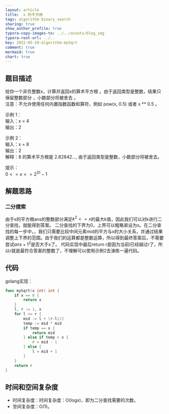 ```yaml
---
layout: article
title:  x 的平方根
tags: algorithm binary_search 
sharing: true
show_author_profile: true
typora-copy-images-to: ../../assets/blog_img
typora-root-url: ../..
key: 2022-05-20-algorithm-mySqrt
comment: true
mermaid: true
chart: true
---
```


## 题目描述

给你一个非负整数x，计算并返回x的算术平方根 。由于返回类型是整数，结果只保留整数部分 ，小数部分将被舍去 。  
注意：不允许使用任何内置指数函数和算符，例如 pow(x, 0.5) 或者 x ** 0.5 。  

示例 1：  
输入：x = 4  
输出：2  

示例 2：  
输入：x = 8  
输出：2  
解释：8 的算术平方根是 2.82842..., 由于返回类型是整数，小数部分将被舍去。  

提示：  
$0 <= x <= 2^{31} - 1$  

## 解题思路

### 二分搜索

由于x的平方根ans的整数部分满足$k^2<=x$的最大k值，因此我们可以对k进行二分查找，就能得到答案。
二分查找的下界为0，上界可以粗略弟设为x。在二分查找的每一步中，，我们只需要比较中间元素mid的平方与x的大小关系，并通过结果调整上下界的范围。由于我们的运算都是整数运算，所以得到最终答案后，不需要尝试${ans+1}^2$是否大于x了。
代码实现中最后return r是因为当前l已经越过r了，所以r就是最符合答案的整数了，不理解可以使用示例2去演练一遍代码。

## 代码

golang实现：

```go
func mySqrt(x int) int {
	if x == 0 {
		return x
	}
	l, r := 1, x
	for l <= r {
		mid := l + (r-l)/2
		temp := mid * mid
		if temp == x {
			return mid
		} else if temp > x {
			r = mid - 1
		} else {
			l = mid + 1
		}
	}
	return r
}
```

## 时间和空间复杂度

- 时间复杂度：时间复杂度：O(logx)，即为二分查找需要的次数。
- 空间复杂度：O(1)。
